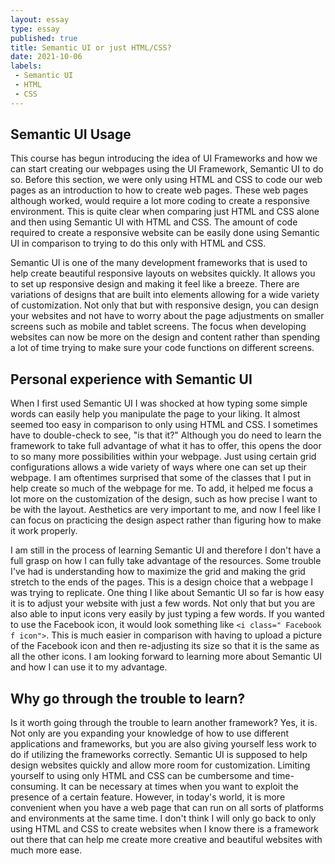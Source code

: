 ```yaml
---
layout: essay
type: essay
published: true
title: Semantic UI or just HTML/CSS? 
date: 2021-10-06
labels:
 - Semantic UI
 - HTML
 - CSS
---
```


## Semantic UI Usage
This course has begun introducing the idea of UI Frameworks and how we can start creating our webpages using the UI Framework, Semantic UI to do so. Before this section, we were only using HTML and CSS to code our web pages as an introduction to how to create web pages. These web pages although worked, would require a lot more coding to create a responsive environment. This is quite clear when comparing just HTML and CSS alone and then using Semantic UI with HTML and CSS. The amount of code required to create a responsive website can be easily done using Semantic UI in comparison to trying to do this only with HTML and CSS. 

Semantic UI is one of the many development frameworks that is used to help create beautiful responsive layouts on websites quickly. It allows you to set up responsive design and making it feel like a breeze. There are variations of designs that are built into elements allowing for a wide variety of customization. Not only that but with responsive design, you can design your websites and not have to worry about the page adjustments on smaller screens such as mobile and tablet screens. The focus when developing websites can now be more on the design and content rather than spending a lot of time trying to make sure your code functions on different screens. 


## Personal experience with Semantic UI 
When I first used Semantic UI I was shocked at how typing some simple words can easily help you manipulate the page to your liking. It almost seemed too easy in comparison to only using HTML and CSS. I sometimes have to double-check to see, "is that it?" Although you do need to learn the framework to take full advantage of what it has to offer, this opens the door to so many more possibilities within your webpage. Just using certain grid configurations allows a wide variety of ways where one can set up their webpage. I am oftentimes surprised that some of the classes that I put in help create so much of the webpage for me. To add, it helped me focus a lot more on the customization of the design, such as how precise I want to be with the layout. Aesthetics are very important to me, and now I feel like I can focus on practicing the design aspect rather than figuring how to make it work properly. 

I am still in the process of learning Semantic UI and therefore I don't have a full grasp on how I can fully take advantage of the resources. Some trouble I've had is understanding how to maximize the grid and making the grid stretch to the ends of the pages. This is a design choice that a webpage I was trying to replicate. One thing I like about Semantic UI so far is how easy it is to adjust your website with just a few words. Not only that but you are also able to input icons very easily by just typing a few words. If you wanted to use the Facebook icon, it would look something like `<i class=" Facebook f icon">`. This is much easier in comparison with having to upload a picture of the Facebook icon and then re-adjusting its size so that it is the same as all the other icons. I am looking forward to learning more about Semantic UI and how I can use it to my advantage.  

## Why go through the trouble to learn?
Is it worth going through the trouble to learn another framework? Yes, it is. Not only are you expanding your knowledge of how to use different applications and frameworks, but you are also giving yourself less work to do if utilizing the frameworks correctly. Semantic UI is supposed to help design websites quickly and allow more room for customization. Limiting yourself to using only HTML and CSS can be cumbersome and time-consuming. It can be necessary at times when you want to exploit the presence of a certain feature. However, in today's world, it is more convenient when you have a web page that can run on all sorts of platforms and environments at the same time. I don't think I will only go back to only using HTML and CSS to create websites when I know there is a framework out there that can help me create more creative and beautiful websites with much more ease. 

&nbsp;
&nbsp;
